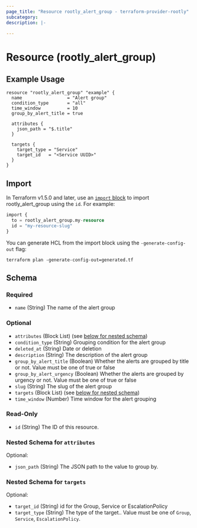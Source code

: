 ```yaml
---
page_title: "Resource rootly_alert_group - terraform-provider-rootly"
subcategory:
description: |-
    
---
```


# Resource (rootly_alert_group)



## Example Usage

```shell
resource "rootly_alert_group" "example" {
  name                 = "Alert group"
  condition_type       = "all"
  time_window          = 10
  group_by_alert_title = true

  attributes {
    json_path = "$.title"
  }

  targets {
    target_type = "Service"
    target_id   = "<Service UUID>"
  }
}
```

## Import

In Terraform v1.5.0 and later, use an [`import` block](https://developer.hashicorp.com/terraform/language/import) to import rootly_alert_group using the `id`. For example:

```terraform
import {
  to = rootly_alert_group.my-resource
  id = "my-resource-slug"
}
```

You can generate HCL from the import block using the `-generate-config-out` flag:

```console
terraform plan -generate-config-out=generated.tf
```

<!-- schema generated by tfplugindocs -->
## Schema

### Required

- `name` (String) The name of the alert group

### Optional

- `attributes` (Block List) (see [below for nested schema](#nestedblock--attributes))
- `condition_type` (String) Grouping condition for the alert group
- `deleted_at` (String) Date or deletion
- `description` (String) The description of the alert group
- `group_by_alert_title` (Boolean) Whether the alerts are grouped by title or not. Value must be one of true or false
- `group_by_alert_urgency` (Boolean) Whether the alerts are grouped by urgency or not. Value must be one of true or false
- `slug` (String) The slug of the alert group
- `targets` (Block List) (see [below for nested schema](#nestedblock--targets))
- `time_window` (Number) Time window for the alert grouping

### Read-Only

- `id` (String) The ID of this resource.

<a id="nestedblock--attributes"></a>
### Nested Schema for `attributes`

Optional:

- `json_path` (String) The JSON path to the value to group by.


<a id="nestedblock--targets"></a>
### Nested Schema for `targets`

Optional:

- `target_id` (String) id for the Group, Service or EscalationPolicy
- `target_type` (String) The type of the target.. Value must be one of `Group`, `Service`, `EscalationPolicy`.
